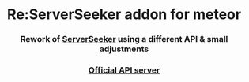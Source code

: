 <div align="center">
<h1> Re:ServerSeeker addon for meteor </h1>
<h3> Rework of <a href="https://github.com/DAMcraft/MeteorServerSeeker/">ServerSeeker</a> using a different API & small adjustments</h3>
<h3><a href="https://discord.gg/Np3CXyJfu9">Official API server</a></h3>
</div>